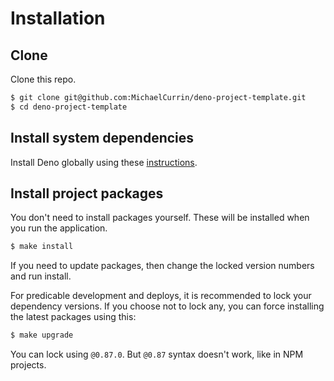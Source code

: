 # Installation


## Clone

Clone this repo.

```sh
$ git clone git@github.com:MichaelCurrin/deno-project-template.git
$ cd deno-project-template
```


## Install system dependencies

Install Deno globally using these [instructions](https://gist.github.com/MichaelCurrin/685279c5536d26cf59daa2f91fd26bbd).


## Install project packages

You don't need to install packages yourself. These will be installed when you run the application.

```sh
$ make install
```

If you need to update packages, then change the locked version numbers and run install.

For predicable development and deploys, it is recommended to lock your dependency versions. If you choose not to lock any, you can force installing the latest packages using this:

```sh
$ make upgrade
```

You can lock using `@0.87.0`. But `@0.87` syntax doesn't work, like in NPM projects.
